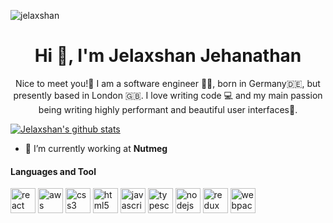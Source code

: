 <p align="left"> <img src="https://komarev.com/ghpvc/?username=jelaxshan" alt="jelaxshan" /> </p>
<h1 align="center">Hi 👋, I'm Jelaxshan Jehanathan</h1>
<p align="center">Nice to meet you!👋 I am a software engineer 👨‍💻, born in Germany🇩🇪, but presently based in London 🇬🇧. I love writing code 💻 and my main passion being writing highly performant and beautiful user interfaces🌈.</p>

[![Jelaxshan's github stats](https://github-readme-stats.vercel.app/api?username=jelaxshan&count_private=true&show_icons=true&theme=dracula)](https://github.com/anuraghazra/github-readme-stats)




- 🔭 I’m currently working at **Nutmeg**


<h4>Languages and Tool</h4>
<p align="left"><img src="https://devicons.github.io/devicon/devicon.git/icons/react/react-original-wordmark.svg" alt="react" width="40" height="40"/> <img src="https://devicons.github.io/devicon/devicon.git/icons/amazonwebservices/amazonwebservices-original-wordmark.svg" alt="aws" width="40" height="40"/> <img src="https://devicons.github.io/devicon/devicon.git/icons/css3/css3-original-wordmark.svg" alt="css3" width="40" height="40"/> <img src="https://devicons.github.io/devicon/devicon.git/icons/html5/html5-original-wordmark.svg" alt="html5" width="40" height="40"/> <img src="https://devicons.github.io/devicon/devicon.git/icons/javascript/javascript-original.svg" alt="javascript" width="40" height="40"/> <img src="https://devicons.github.io/devicon/devicon.git/icons/typescript/typescript-original.svg" alt="typescript" width="40" height="40"/> <img src="https://devicons.github.io/devicon/devicon.git/icons/nodejs/nodejs-original-wordmark.svg" alt="nodejs" width="40" height="40"/> <img src="https://devicons.github.io/devicon/devicon.git/icons/redux/redux-original.svg" alt="redux" width="40" height="40"/> <img src="https://devicons.github.io/devicon/devicon.git/icons/webpack/webpack-original.svg" alt="webpack" width="40" height="40"/></p>
